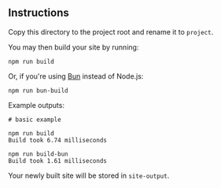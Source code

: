 ## Instructions

Copy this directory to the project root and rename it to `project`.

You may then build your site by running:
```
npm run build
```

Or, if you're using [Bun](https://bun.sh/) instead of Node.js:
```
npm run bun-build
```

Example outputs:
```
# basic example

npm run build
Build took 6.74 milliseconds

npm run build-bun
Build took 1.61 milliseconds
```

Your newly built site will be stored in `site-output`.
